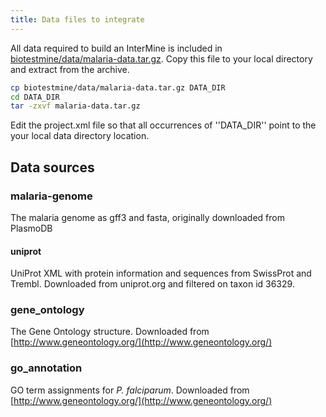 ```yaml
---
title: Data files to integrate
---
```


All data required to build an InterMine is included in [biotestmine/data/malaria-data.tar.gz](https://github.com/intermine/biotestmine/tree/master/data/malaria-data.tar.gz). Copy this file to your local directory and extract from the archive.

```bash
cp biotestmine/data/malaria-data.tar.gz DATA_DIR
cd DATA_DIR
tar -zxvf malaria-data.tar.gz
```

Edit the project.xml file so that all occurrences of ''DATA\_DIR'' point to the your local data directory location.

## Data sources

### malaria-genome

The malaria genome as gff3 and fasta, originally downloaded from PlasmoDB

#### uniprot

UniProt XML with protein information and sequences from SwissProt and Trembl. Downloaded from uniprot.org and filtered on taxon id 36329.

### gene\_ontology

The Gene Ontology structure. Downloaded from [http://www.geneontology.org/](http://www.geneontology.org/)

### go\_annotation

GO term assignments for _P. falciparum_. Downloaded from [http://www.geneontology.org/](http://www.geneontology.org/)

